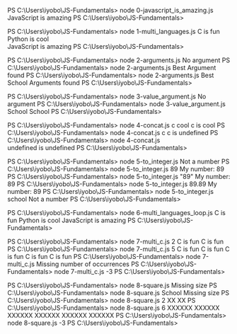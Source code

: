 PS C:\Users\iyobo\JS-Fundamentals> node 0-javascript_is_amazing.js 
JavaScript is amazing
PS C:\Users\iyobo\JS-Fundamentals> 

PS C:\Users\iyobo\JS-Fundamentals> node 1-multi_languages.js
C is fun
Python is cool       
JavaScript is amazing
PS C:\Users\iyobo\JS-Fundamentals> 

PS C:\Users\iyobo\JS-Fundamentals> node 2-arguments.js
No argument
PS C:\Users\iyobo\JS-Fundamentals> node 2-arguments.js Best
Argument found
PS C:\Users\iyobo\JS-Fundamentals> node 2-arguments.js Best School 
Arguments found
PS C:\Users\iyobo\JS-Fundamentals> 

PS C:\Users\iyobo\JS-Fundamentals> node 3-value_argument.js 
No argument
PS C:\Users\iyobo\JS-Fundamentals> node 3-value_argument.js  School
School
PS C:\Users\iyobo\JS-Fundamentals> 

PS C:\Users\iyobo\JS-Fundamentals> node 4-concat.js c cool
c is cool
PS C:\Users\iyobo\JS-Fundamentals> node 4-concat.js c
c is undefined
PS C:\Users\iyobo\JS-Fundamentals> node 4-concat.js  
undefined is undefined
PS C:\Users\iyobo\JS-Fundamentals> 

PS C:\Users\iyobo\JS-Fundamentals> node 5-to_integer.js 
Not a number
PS C:\Users\iyobo\JS-Fundamentals> node 5-to_integer.js 89
My number: 89
PS C:\Users\iyobo\JS-Fundamentals> node 5-to_integer.js "89"
My number: 89
PS C:\Users\iyobo\JS-Fundamentals> node 5-to_integer.js 89.89
My number: 89
PS C:\Users\iyobo\JS-Fundamentals> node 5-to_integer.js school
Not a number
PS C:\Users\iyobo\JS-Fundamentals>

PS C:\Users\iyobo\JS-Fundamentals> node 6-multi_languages_loop.js 
C is fun
Python is cool
JavaScript is amazing
PS C:\Users\iyobo\JS-Fundamentals> 

PS C:\Users\iyobo\JS-Fundamentals> node 7-multi_c.js 2
C is fun
C is fun
PS C:\Users\iyobo\JS-Fundamentals> node 7-multi_c.js 5
C is fun
C is fun
C is fun
C is fun
C is fun
PS C:\Users\iyobo\JS-Fundamentals> node 7-multi_c.js
Missing number of occurrences
PS C:\Users\iyobo\JS-Fundamentals> node 7-multi_c.js -3
PS C:\Users\iyobo\JS-Fundamentals> 

PS C:\Users\iyobo\JS-Fundamentals> node 8-square.js
Missing size
PS C:\Users\iyobo\JS-Fundamentals> node 8-square.js School
Missing size
PS C:\Users\iyobo\JS-Fundamentals> node 8-square.js 2
XX
XX
PS C:\Users\iyobo\JS-Fundamentals> node 8-square.js 6
XXXXXX
XXXXXX
XXXXXX
XXXXXX
XXXXXX
XXXXXX
PS C:\Users\iyobo\JS-Fundamentals> node 8-square.js -3
PS C:\Users\iyobo\JS-Fundamentals> 

